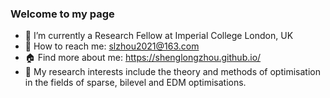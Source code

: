 ### Welcome to my page 
<!--<p align="left"> <img src="https://komarev.com/ghpvc/?username=GITHUB-USERNAME&label=Profile%20views&color=ce9927&style=flat" alt="GITHUB-USERNAME" /> </p>-->
 
- 🔭 I’m currently a Research Fellow at Imperial College London, UK
- :email: How to reach me: slzhou2021@163.com
- :house: Find more about me: https://shenglongzhou.github.io/
- 🌱 My research interests include the theory and methods of optimisation in the fields of sparse, bilevel and EDM optimisations.


<!--
- 😄 Pronouns: ...
- ⚡ Fun fact: ...
- 👯 I’m looking to collaborate on ...
- 🤔 I’m looking for help with ...
- 💬 Ask me about ...
-->


